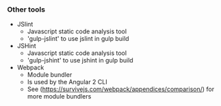 ### Other tools
* JSlint
    * Javascript static code analysis tool
    * 'gulp-jslint' to use jslint in gulp build
* JSHint
    * Javascript static code analysis tool
    * 'gulp-jshint' to use jshint in gulp build
* Webpack
    * Module bundler
    * Is used by the Angular 2 CLI
    * See (https://survivejs.com/webpack/appendices/comparison/) for more module bundlers
